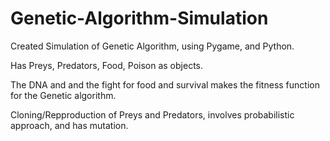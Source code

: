 # Genetic-Algorithm-Simulation

Created Simulation of Genetic Algorithm, using Pygame, and Python.

Has Preys, Predators, Food, Poison as objects.

The DNA and and the fight for food and survival makes the fitness function for the Genetic algorithm.

Cloning/Repproduction of Preys and Predators, involves probabilistic approach, and has mutation.

